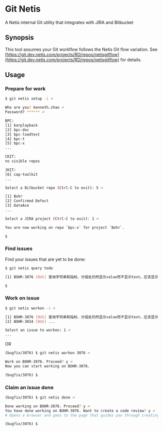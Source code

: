 Git Netis
===

A Netis internal Git utility that integrates with JIRA and Bitbucket

## Synopsis

This tool assumes your Git workflow follows the Netis Git flow variation. See [https://git.dev.netis.com/projects/RD/repos/netisgitflow](https://git.dev.netis.com/projects/RD/repos/netisgitflow) for details.

## Usage

### Prepare for work

```bash
$ git netis setup -i ⏎

Who are you? kenneth.zhao ⏎
Password? ****** ⏎

BPC:
[1] barplayback
[2] bpc-doc
[3] bpc-loadtest
[4] bpc-t
[5] bpc-x
...

CKIT:
no visible repos

JKIT:
[6] cap-toolkit
...

Select a Bitbucket repo (Ctrl-C to exit): 5 ⏎

[1] Bohr
[2] Confirmed Defect
[3] DataAce
...

Select a JIRA project (Ctrl-C to exit): 1 ⏎

You are now working on repo `bpc-x` for project `Bohr`.

$
```

### Find issues

Find your issues that are yet to be done:
```bash
$ git netis query todo

[1] BOHR-3076 [BUG] 查询字符串和指标、分组处仍然显示value而不显示text。应该显示为text。

$
```

### Work on issue

```bash
$ git netis workon -i ⏎

[1] BOHR-3076 [BUG] 查询字符串和指标、分组处仍然显示value而不显示text。应该显示为text。
[2] BOHR-3034 [BUG] ...

Select an issue to workon: 1 ⏎
...
```

OR

```bash
(bugfix/3076) $ git netis workon 3076 ⏎

Work on BOHR-3076. Proceed? y ⏎
Now you can start working on BOHR-3076.

(bugfix/3076) $
```

### Claim an issue done

```bash
(bugfix/3076) $ git netis done ⏎

Done working on BOHR-3076. Proceed? y ⏎
You have done working on BOHR-3076. Want to create a code review? y ⏎
# Opens a browser and goes to the page that guides you through creating a code review

(bugfix/3076) $
```
